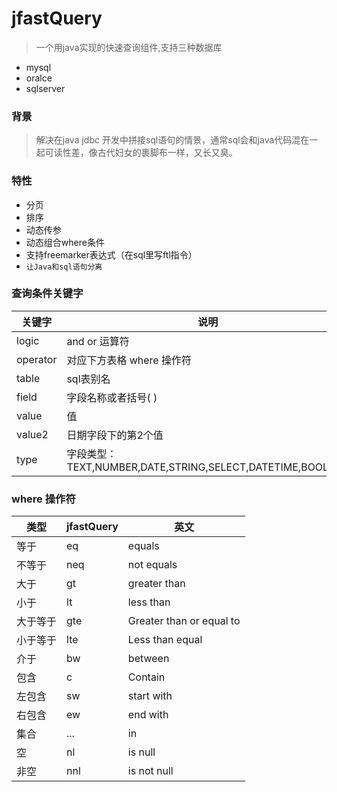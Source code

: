 # jfastQuery

> 一个用java实现的快速查询组件,支持三种数据库

- mysql
- oralce
- sqlserver

### 背景
> 解决在java jdbc 开发中拼接sql语句的情景，通常sql会和java代码混在一起可读性差，像古代妇女的裹脚布一样，又长又臭。

### 特性

- 分页
- 排序
- 动态传参
- 动态组合where条件
- 支持freemarker表达式（在sql里写ftl指令）
- `让Java和sql语句分离`

### 查询条件关键字

|关键字|说明|
|-|-|
logic|and or 运算符
operator|对应下方表格 where 操作符
table|sql表别名
field| 字段名称或者括号( )
value|值
value2|日期字段下的第2个值
type|字段类型：TEXT,NUMBER,DATE,STRING,SELECT,DATETIME,BOOLEAN

### where 操作符

|类型|jfastQuery|英文|
|-|-|-|
等于|eq|equals
不等于|neq| not equals
大于|gt| greater than
小于|lt|less than
大于等于|gte|Greater than or equal to
小于等于|lte|Less than equal
介于|bw|between
包含|c|Contain
左包含|sw| start with
右包含|ew|end with 
集合|...| in 
空|nl|is null
非空|nnl|is not null
